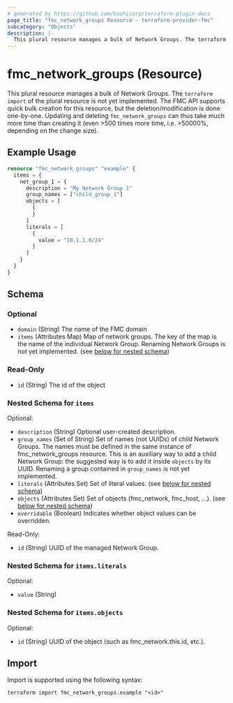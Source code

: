 ```yaml
---
# generated by https://github.com/hashicorp/terraform-plugin-docs
page_title: "fmc_network_groups Resource - terraform-provider-fmc"
subcategory: "Objects"
description: |-
  This plural resource manages a bulk of Network Groups. The terraform import of the plural resource is not yet implemented. The FMC API supports quick bulk creation for this resource, but the deletion/modification is done one-by-one. Updating and deleting fmc_network_groups can thus take much more time than creating it (even >500 times more time, i.e. >50000%, depending on the change size).
---
```


# fmc_network_groups (Resource)

This plural resource manages a bulk of Network Groups. The `terraform import` of the plural resource is not yet implemented. The FMC API supports quick bulk creation for this resource, but the deletion/modification is done one-by-one. Updating and deleting `fmc_network_groups` can thus take much more time than creating it (even >500 times more time, i.e. >50000%, depending on the change size).

## Example Usage

```terraform
resource "fmc_network_groups" "example" {
  items = {
    net_group_1 = {
      description = "My Network Group 1"
      group_names = ["child_group_1"]
      objects = [
        {
        }
      ]
      literals = [
        {
          value = "10.1.1.0/24"
        }
      ]
    }
  }
}
```

<!-- schema generated by tfplugindocs -->
## Schema

### Optional

- `domain` (String) The name of the FMC domain
- `items` (Attributes Map) Map of network groups. The key of the map is the name of the individual Network Group. Renaming Network Groups is not yet implemented. (see [below for nested schema](#nestedatt--items))

### Read-Only

- `id` (String) The id of the object

<a id="nestedatt--items"></a>
### Nested Schema for `items`

Optional:

- `description` (String) Optional user-created description.
- `group_names` (Set of String) Set of names (not UUIDs) of child Network Groups. The names must be defined in the same instance of fmc_network_groups resource. This is an auxiliary way to add a child Network Group: the suggested way is to add it inside `objects` by its UUID. Renaming a group contained in `group_names` is not yet implemented.
- `literals` (Attributes Set) Set of literal values. (see [below for nested schema](#nestedatt--items--literals))
- `objects` (Attributes Set) Set of objects (fmc_network, fmc_host, ...). (see [below for nested schema](#nestedatt--items--objects))
- `overridable` (Boolean) Indicates whether object values can be overridden.

Read-Only:

- `id` (String) UUID of the managed Network Group.

<a id="nestedatt--items--literals"></a>
### Nested Schema for `items.literals`

Optional:

- `value` (String)


<a id="nestedatt--items--objects"></a>
### Nested Schema for `items.objects`

Optional:

- `id` (String) UUID of the object (such as fmc_network.this.id, etc.).

## Import

Import is supported using the following syntax:

```shell
terraform import fmc_network_groups.example "<id>"
```
